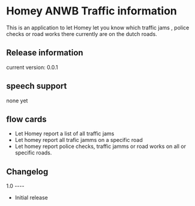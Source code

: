 # Homey ANWB Traffic information

This is an application to let Homey let you know which traffic jams , police checks or road works there currently are on
the dutch roads.  

## Release information
current version: 0.0.1

## speech support

none yet

## flow cards

- Let Homey report a list of all traffic jams
- Let homey report all trafic jamms on a specific road
- Let homey report police checks, traffic jamms or road works on all or specific roads.

## Changelog

1.0 ----
* Initial release
